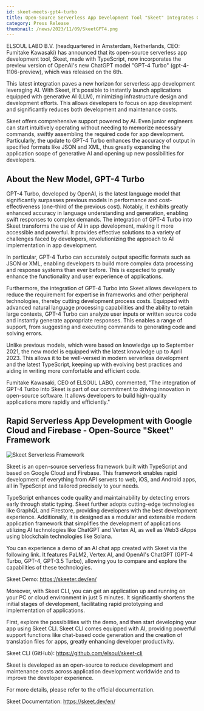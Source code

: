 ```yaml
---
id: skeet-meets-gpt4-turbo
title: Open-Source Serverless App Development Tool "Skeet" Integrates GPT-4 Turbo
category: Press Release
thumbnail: /news/2023/11/09/SkeetGPT4.png
---
```


ELSOUL LABO B.V. (headquartered in Amsterdam, Netherlands, CEO: Fumitake
Kawasaki) has announced that its open-source serverless app development tool,
Skeet, made with TypeScript, now incorporates the preview version of OpenAI's
new ChatGPT model "GPT-4 Turbo" (gpt-4-1106-preview), which was released on the
6th.

This latest integration paves a new horizon for serverless app development
leveraging AI. With Skeet, it's possible to instantly launch applications
equipped with generative AI (LLM), minimizing infrastructure design and
development efforts. This allows developers to focus on app development and
significantly reduces both development and maintenance costs.

Skeet offers comprehensive support powered by AI. Even junior engineers can
start intuitively operating without needing to memorize necessary commands,
swiftly assembling the required code for app development. Particularly, the
update to GPT-4 Turbo enhances the accuracy of output in specified formats like
JSON and XML, thus greatly expanding the application scope of generative AI and
opening up new possibilities for developers.

## About the New Model, GPT-4 Turbo

GPT-4 Turbo, developed by OpenAI, is the latest language model that
significantly surpasses previous models in performance and cost-effectiveness
(one-third of the previous cost). Notably, it exhibits greatly enhanced accuracy
in language understanding and generation, enabling swift responses to complex
demands. The integration of GPT-4 Turbo into Skeet transforms the use of AI in
app development, making it more accessible and powerful. It provides effective
solutions to a variety of challenges faced by developers, revolutionizing the
approach to AI implementation in app development.

In particular, GPT-4 Turbo can accurately output specific formats such as JSON
or XML, enabling developers to build more complex data processing and response
systems than ever before. This is expected to greatly enhance the functionality
and user experience of applications.

Furthermore, the integration of GPT-4 Turbo into Skeet allows developers to
reduce the requirement for expertise in frameworks and other peripheral
technologies, thereby cutting development process costs. Equipped with advanced
natural language processing capabilities and the ability to retain large
contexts, GPT-4 Turbo can analyze user inputs or written source code and
instantly generate appropriate responses. This enables a range of support, from
suggesting and executing commands to generating code and solving errors.

Unlike previous models, which were based on knowledge up to September 2021, the
new model is equipped with the latest knowledge up to April 2023. This allows it
to be well-versed in modern serverless development and the latest TypeScript,
keeping up with evolving best practices and aiding in writing more comfortable
and efficient code.

Fumitake Kawasaki, CEO of ELSOUL LABO, commented, "The integration of GPT-4
Turbo into Skeet is part of our commitment to driving innovation in open-source
software. It allows developers to build high-quality applications more rapidly
and efficiently."

## Rapid Serverless App Development with Google Cloud and Firebase - Open-Source "Skeet" Framework

![Skeet Serverless Framework](/news/2023/11/09/SkeetEN.png)

Skeet is an open-source serverless framework built with TypeScript and based on
Google Cloud and Firebase. This framework enables rapid development of
everything from API servers to web, iOS, and Android apps, all in TypeScript and
tailored precisely to your needs.

TypeScript enhances code quality and maintainability by detecting errors early
through static typing. Skeet further adopts cutting-edge technologies like
GraphQL and Firestore, providing developers with the best development
experience. Additionally, it is designed as a modular and extensible modern
application framework that simplifies the development of applications utilizing
AI technologies like ChatGPT and Vertex AI, as well as Web3 dApps using
blockchain technologies like Solana.

You can experience a demo of an AI chat app created with Skeet via the following
link. It features PaLM2, Vertex AI, and OpenAI's ChatGPT (GPT-4 Turbo, GPT-4,
GPT-3.5 Turbo), allowing you to compare and explore the capabilities of these
technologies.

Skeet Demo: https://skeeter.dev/en/

Moreover, with Skeet CLI, you can get an application up and running on your PC
or cloud environment in just 5 minutes. It significantly shortens the initial
stages of development, facilitating rapid prototyping and implementation of
applications.

First, explore the possibilities with the demo, and then start developing your
app using Skeet CLI. Skeet CLI comes equipped with AI, providing powerful
support functions like chat-based code generation and the creation of
translation files for apps, greatly enhancing developer productivity.

Skeet CLI (GitHub): https://github.com/elsoul/skeet-cli

Skeet is developed as an open-source to reduce development and maintenance costs
across application development worldwide and to improve the developer
experience.

For more details, please refer to the official documentation.

Skeet Documentation: https://skeet.dev/en/
